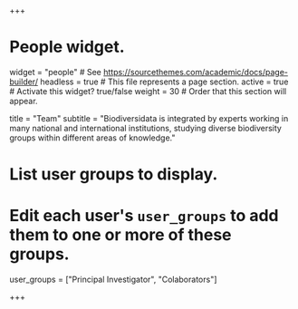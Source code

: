 +++
# People widget.
widget = "people"  # See https://sourcethemes.com/academic/docs/page-builder/
headless = true  # This file represents a page section.
active = true  # Activate this widget? true/false
weight = 30  # Order that this section will appear.

title = "Team"
subtitle = "Biodiversidata is integrated by experts working in many national and international institutions, studying diverse biodiversity groups within different areas of knowledge."

# List user groups to display.
#   Edit each user's `user_groups` to add them to one or more of these groups.
user_groups = ["Principal Investigator", "Colaborators"]

+++